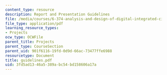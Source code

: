 ```yaml
---
content_type: resource
description: Report and Presentation Guidelines
file: /media/courses/6-374-analysis-and-design-of-digital-integrated-circuits-fall-2003/3fd5ad1346a5389abc54bd158606a17a_guidelines.pdf
file_type: application/pdf
learning_resource_types:
- Projects
ocw_type: OCWFile
parent_title: Projects
parent_type: CourseSection
parent_uid: 901f6116-19fd-0d9d-66ac-73477ffe6988
resourcetype: Document
title: guidelines.pdf
uid: 3fd5ad13-46a5-389a-bc54-bd158606a17a
---
```

